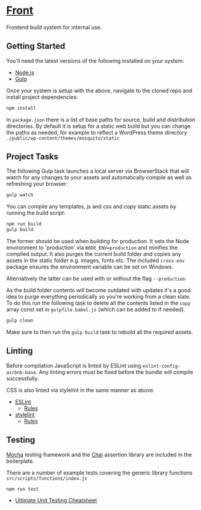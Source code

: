 # [Front](https://front.mosquito.digital)

Frontend build system for internal use.

## Getting Started

You'll need the latest versions of the following installed on your system:

* [Node.js](https://nodejs.org/en/)
* [Gulp](http://gulpjs.com/)

Once your system is setup with the above, navigate to the cloned repo and install project dependencies:

```javascript
npm install
```

In ```package.json``` there is a list of base paths for source, build and distribution directories. By default it is setup for a static web build but you can change the paths as needed, for example to reflect a WordPress theme directory ```./public/wp-content/themes/mosquito/static```

## Project Tasks

The following Gulp task launches a local server via BrowserStack that will watch for any changes to your assets and automatically compile as well as refreshing your browser:

```javascript
gulp watch
```

You can compile any templates, js and css and copy static assets by running the build script:

```javascript
npm run build
gulp build
```

The former should be used when building for production. It sets the Node environment to 'production' via ```NODE_ENV=production``` and minifies the compiled output. It also purges the current build folder and copies any assets in the static folder e.g. images, fonts etc. The included ```cross-env``` package ensures the environment variable can be set on Windows.

Alternatively the latter can be used with or without the flag ```--production```

As the build folder contents will become outdated with updates it's a good idea to purge everything periodically so you're working from a clean slate. To do this run the following task to delete all the contents listed in the ```copy``` array const set in ```gulpfile.babel.js``` (which can be added to if needed).

```javascript
gulp clean
```

Make sure to then run the ```gulp build``` task to rebuild all the required assets.

## Linting

Before compilation JavaScript is linted by ESLint using ```eslint-config-airbnb-base```. Any linting errors must be fixed before the bundle will compile successfully.

CSS is also linted via stylelint in the same manner as above.

* [ESLint](https://eslint.org/)
  * [Rules](https://eslint.org/docs/rules/)
* [stylelint](https://stylelint.io/)
  * [Rules](https://stylelint.io/user-guide/rules/)

## Testing

[Mocha](https://mochajs.org/) testing framework and the [Chai](http://chaijs.com/) assertion library are included in the boilerplate.

There are a number of example tests covering the generic library functions ```src/scripts/functions/index.js```

```javascript
npm run test
```

* [Ultimate Unit Testing Cheatsheet](https://gist.github.com/yoavniran/1e3b0162e1545055429e)
